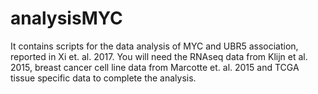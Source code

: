 # analysisMYC
It contains scripts for the data analysis of MYC and UBR5 association, reported in Xi et. al. 2017.
You will need the RNAseq data from Klijn et al. 2015, breast cancer cell line data from Marcotte et. al. 2015 and TCGA tissue specific data to complete the analysis.

